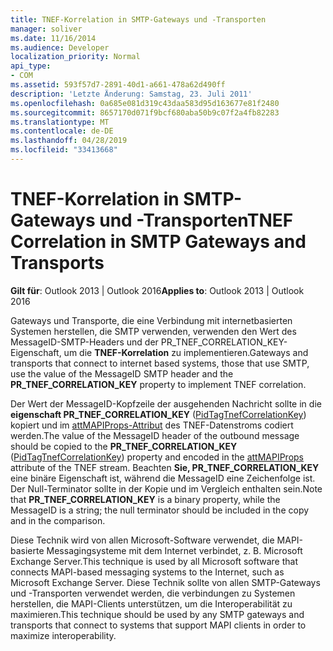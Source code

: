 ```yaml
---
title: TNEF-Korrelation in SMTP-Gateways und -Transporten
manager: soliver
ms.date: 11/16/2014
ms.audience: Developer
localization_priority: Normal
api_type:
- COM
ms.assetid: 593f57d7-2891-40d1-a661-478a62d490ff
description: 'Letzte Änderung: Samstag, 23. Juli 2011'
ms.openlocfilehash: 0a685e081d319c43daa583d95d163677e81f2480
ms.sourcegitcommit: 8657170d071f9bcf680aba50b9c07f2a4fb82283
ms.translationtype: MT
ms.contentlocale: de-DE
ms.lasthandoff: 04/28/2019
ms.locfileid: "33413668"
---
```

# <a name="tnef-correlation-in-smtp-gateways-and-transports"></a><span data-ttu-id="5c89e-103">TNEF-Korrelation in SMTP-Gateways und -Transporten</span><span class="sxs-lookup"><span data-stu-id="5c89e-103">TNEF Correlation in SMTP Gateways and Transports</span></span>

  
  
<span data-ttu-id="5c89e-104">**Gilt für**: Outlook 2013 | Outlook 2016</span><span class="sxs-lookup"><span data-stu-id="5c89e-104">**Applies to**: Outlook 2013 | Outlook 2016</span></span> 
  
<span data-ttu-id="5c89e-105">Gateways und Transporte, die eine Verbindung mit internetbasierten Systemen herstellen, die SMTP verwenden, verwenden den Wert des MessageID-SMTP-Headers und der PR_TNEF_CORRELATION_KEY-Eigenschaft, um die **TNEF-Korrelation** zu implementieren.</span><span class="sxs-lookup"><span data-stu-id="5c89e-105">Gateways and transports that connect to internet based systems, those that use SMTP, use the value of the MessageID SMTP header and the **PR_TNEF_CORRELATION_KEY** property to implement TNEF correlation.</span></span> 
  
<span data-ttu-id="5c89e-106">Der Wert der MessageID-Kopfzeile der ausgehenden Nachricht sollte in die **eigenschaft PR_TNEF_CORRELATION_KEY** ([PidTagTnefCorrelationKey](pidtagtnefcorrelationkey-canonical-property.md)) kopiert und im [attMAPIProps-Attribut](attmapiprops.md) des TNEF-Datenstroms codiert werden.</span><span class="sxs-lookup"><span data-stu-id="5c89e-106">The value of the MessageID header of the outbound message should be copied to the **PR_TNEF_CORRELATION_KEY** ([PidTagTnefCorrelationKey](pidtagtnefcorrelationkey-canonical-property.md)) property and encoded in the [attMAPIProps](attmapiprops.md) attribute of the TNEF stream.</span></span> <span data-ttu-id="5c89e-107">Beachten **Sie, PR_TNEF_CORRELATION_KEY** eine binäre Eigenschaft ist, während die MessageID eine Zeichenfolge ist. Der Null-Terminator sollte in der Kopie und im Vergleich enthalten sein.</span><span class="sxs-lookup"><span data-stu-id="5c89e-107">Note that **PR_TNEF_CORRELATION_KEY** is a binary property, while the MessageID is a string; the null terminator should be included in the copy and in the comparison.</span></span> 
  
<span data-ttu-id="5c89e-108">Diese Technik wird von allen Microsoft-Software verwendet, die MAPI-basierte Messagingsysteme mit dem Internet verbindet, z. B. Microsoft Exchange Server.</span><span class="sxs-lookup"><span data-stu-id="5c89e-108">This technique is used by all Microsoft software that connects MAPI-based messaging systems to the Internet, such as Microsoft Exchange Server.</span></span> <span data-ttu-id="5c89e-109">Diese Technik sollte von allen SMTP-Gateways und -Transporten verwendet werden, die verbindungen zu Systemen herstellen, die MAPI-Clients unterstützen, um die Interoperabilität zu maximieren.</span><span class="sxs-lookup"><span data-stu-id="5c89e-109">This technique should be used by any SMTP gateways and transports that connect to systems that support MAPI clients in order to maximize interoperability.</span></span>
  

